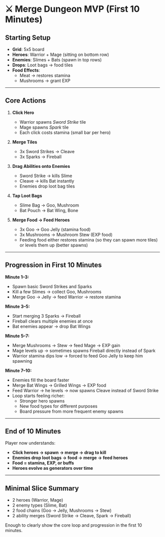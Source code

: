 # ⚔️ Merge Dungeon MVP (First 10 Minutes)

## Starting Setup
- **Grid**: 5x5 board  
- **Heroes**: Warrior + Mage (sitting on bottom row)  
- **Enemies**: Slimes + Bats (spawn in top rows)  
- **Drops**: Loot bags → food tiles  
- **Food Effects**:  
  - Meat → restores stamina  
  - Mushrooms → grant EXP  

---

## Core Actions
1. **Click Hero**  
   - Warrior spawns *Sword Strike* tile  
   - Mage spawns *Spark* tile  
   - Each click costs stamina (small bar per hero)  

2. **Merge Tiles**  
   - 3x Sword Strikes → Cleave  
   - 3x Sparks → Fireball  

3. **Drag Abilities onto Enemies**  
   - Sword Strike → kills Slime  
   - Cleave → kills Bat instantly  
   - Enemies drop loot bag tiles  

4. **Tap Loot Bags**  
   - Slime Bag → Goo, Mushroom  
   - Bat Pouch → Bat Wing, Bone  

5. **Merge Food → Feed Heroes**  
   - 3x Goo → Goo Jelly (stamina food)  
   - 3x Mushrooms → Mushroom Stew (EXP food)  
   - Feeding food either restores stamina (so they can spawn more tiles) or levels them up (better spawns)  

---

## Progression in First 10 Minutes
**Minute 1–3:**  
- Spawn basic Sword Strikes and Sparks  
- Kill a few Slimes → collect Goo, Mushrooms  
- Merge Goo → Jelly → feed Warrior → restore stamina  

**Minute 3–5:**  
- Start merging 3 Sparks → Fireball  
- Fireball clears multiple enemies at once  
- Bat enemies appear → drop Bat Wings  

**Minute 5–7:**  
- Merge Mushrooms → Stew → feed Mage → EXP gain  
- Mage levels up → sometimes spawns Fireball directly instead of Spark  
- Warrior stamina dips low → forced to feed Goo Jelly to keep him spawning  

**Minute 7–10:**  
- Enemies fill the board faster  
- Merge Bat Wings → Grilled Wings → EXP food  
- Feed Warrior → he levels → now spawns Cleave instead of Sword Strike  
- Loop starts feeling richer:  
  - Stronger hero spawns  
  - New food types for different purposes  
  - Board pressure from more frequent enemy spawns  

---

## End of 10 Minutes
Player now understands:  
- **Click heroes → spawn → merge → drag to kill**  
- **Enemies drop loot bags → food → merge → feed heroes**  
- **Food = stamina, EXP, or buffs**  
- **Heroes evolve as generators over time**  

---

## Minimal Slice Summary
- 2 heroes (Warrior, Mage)  
- 2 enemy types (Slime, Bat)  
- 2 food chains (Goo → Jelly, Mushrooms → Stew)  
- 2 ability merges (Sword Strike → Cleave, Spark → Fireball)  

Enough to clearly show the core loop and progression in the first 10 minutes.
